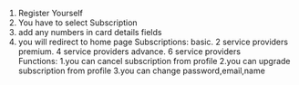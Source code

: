 1. Register Yourself
2. You have to select Subscription
3. add any numbers in card details fields
4. you will redirect to home page
Subscriptions:
 basic. 2 service providers
 premium. 4 service providers
 advance. 6 service providers  
Functions:
1.you can cancel subscription from profile
2.you can upgrade subscription from profile
3.you can change password,email,name
